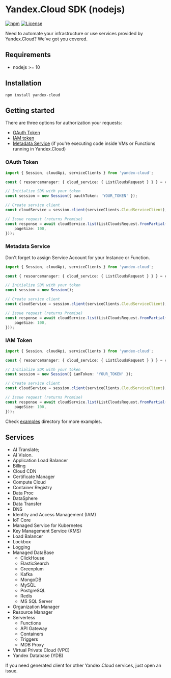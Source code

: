 # Yandex.Cloud SDK (nodejs)

[![npm](https://img.shields.io/npm/v/yandex-cloud.svg)](https://www.npmjs.com/package/yandex-cloud)
[![License](https://img.shields.io/github/license/yandex-cloud/nodejs-sdk.svg)](https://github.com/yandex-cloud/nodejs-sdk/blob/master/LICENSE)

Need to automate your infrastructure or use services provided by Yandex.Cloud? We've got you covered.

## Requirements
- nodejs >= 10

## Installation
`npm install yandex-cloud`

## Getting started

There are three options for authorization your requests:
- [OAuth Token](https://cloud.yandex.com/en-ru/docs/iam/concepts/authorization/oauth-token)
- [IAM token](https://cloud.yandex.com/en-ru/docs/iam/operations/iam-token/create)
- [Metadata Service](https://cloud.yandex.com/en-ru/docs/compute/concepts/vm-metadata) (if you're executing code inside VMs or Functions
running in Yandex.Cloud)

### OAuth Token

```typescript
import { Session, cloudApi, serviceClients } from 'yandex-cloud';

const { resourcemanager: { cloud_service: { ListCloudsRequest } } } = cloudApi;

// Initialize SDK with your token
const session = new Session({ oauthToken: 'YOUR_TOKEN' });

// Create service client
const cloudService = session.client(serviceClients.CloudServiceClient);

// Issue request (returns Promise)
const response = await cloudService.list(ListCloudsRequest.fromPartial({
    pageSize: 100,
}));
```

### Metadata Service

Don't forget to assign Service Account for your Instance or Function.

```typescript
import { Session, cloudApi, serviceClients } from 'yandex-cloud';

const { resourcemanager: { cloud_service: { ListCloudsRequest } } } = cloudApi;

// Initialize SDK with your token
const session = new Session();

// Create service client
const cloudService = session.client(serviceClients.CloudServiceClient);

// Issue request (returns Promise)
const response = await cloudService.list(ListCloudsRequest.fromPartial({
    pageSize: 100,
}));
```

### IAM Token

```typescript
import { Session, cloudApi, serviceClients } from 'yandex-cloud';

const { resourcemanager: { cloud_service: { ListCloudsRequest } } } = cloudApi;

// Initialize SDK with your token
const session = new Session({ iamToken: 'YOUR_TOKEN' });

// Create service client
const cloudService = session.client(serviceClients.CloudServiceClient);

// Issue request (returns Promise)
const response = await cloudService.list(ListCloudsRequest.fromPartial({
    pageSize: 100,
}));
```

Check [examples](./examples) directory for more examples.

## Services

* AI Translate;
* AI Vision.
* Application Load Balancer
* Billing
* Cloud CDN
* Certificate Manager
* Compute Cloud
* Container Registry
* Data Proc
* DataSphere
* Data Transfer
* DNS
* Identity and Access Management (IAM)
* IoT Core
* Managed Service for Kubernetes
* Key Management Service (KMS)
* Load Balancer
* Lockbox
* Logging
* Managed DataBase
  * ClickHouse
  * ElasticSearch
  * Greenplum
  * Kafka
  * MongoDB
  * MySQL
  * PostgreSQL
  * Redis
  * MS SQL Server
* Organization Manager
* Resource Manager
* Serverless
  * Functions
  * API Gateway
  * Containers
  * Triggers
  * MDB Proxy
* Virtual Private Cloud (VPC)
* Yandex Database (YDB)

If you need generated client for other Yandex.Cloud services, just open an issue.
